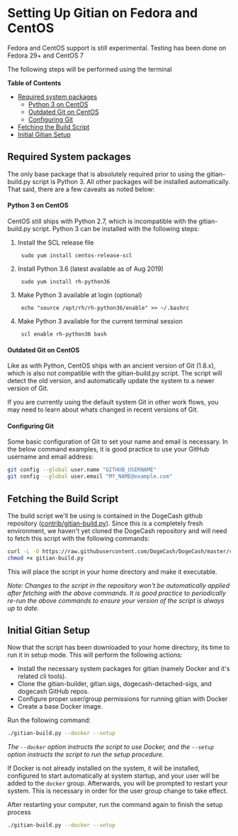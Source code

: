 Setting Up Gitian on Fedora and CentOS
============================

Fedora and CentOS support is still experimental. Testing has been done on Fedora 29+ and CentOS 7

The following steps will be performed using the terminal

<!-- markdown-toc start -->
**Table of Contents**

- [Required system packages](#required-system-packages)
    - [Python 3 on CentOS](#python-3-on-centos)
    - [Outdated Git on CentOS](#outdated-git-on-centos)
    - [Configuring Git](#configuring-git)
- [Fetching the Build Script](#fetching-the-build-script)
- [Initial Gitian Setup](#initial-gitian-setup)

<!-- markdown-toc end -->

Required System packages
-------------------------

The only base package that is absolutely required prior to using the gitian-build.py script is Python 3. All other packages will be installed automatically. That said, there are a few caveats as noted below:

#### Python 3 on CentOS

CentOS still ships with Python 2.7, which is incompatible with the gitian-build.py script. Python 3 can be installed with the following steps:

1. Install the SCL release file

        sudo yum install centos-release-scl

2. Install Python 3.6 (latest available as of Aug 2019)

        sudo yum install rh-python36

3. Make Python 3 available at login (optional)

        echo "source /opt/rh/rh-python36/enable" >> ~/.bashrc

4. Make Python 3 available for the current terminal session

        scl enable rh-python36 bash

#### Outdated Git on CentOS

Like as with Python, CentOS ships with an ancient version of Git (1.8.x), which is also not compatible with the gitian-build.py script. The script will detect the old version, and automatically update the system to a newer version of Git.

If you are currently using the default system Git in other work flows, you may need to learn about whats changed in recent versions of Git.

#### Configuring Git

Some basic configuration of Git to set your name and email is necessary. In the below command examples, it is good practice to use your GitHub username and email address:

```bash
git config --global user.name "GITHUB_USERNAME"
git config --global user.email "MY_NAME@example.com"
```

Fetching the Build Script
--------------------------

The build script we'll be using is contained in the DogeCash github repository ([contrib/gitian-build.py](https://github.com/dogecash/dogecash/blob/master/contrib/gitian-build.py)). Since this is a completely fresh environment, we haven't yet cloned the DogeCash repository and will need to fetch this script with the following commands:

```bash
curl -L -O https://raw.githubusercontent.com/DogeCash/DogeCash/master/contrib/gitian-build.py
chmod +x gitian-build.py
```

This will place the script in your home directory and make it executable.

*Note: Changes to the script in the repository won't be automatically applied after fetching with the above commands. It is good practice to periodically re-run the above commands to ensure your version of the script is always up to date.*

Initial Gitian Setup
-------------------------

Now that the script has been downloaded to your home directory, its time to run it in setup mode. This will perform the following actions:

- Install the necessary system packages for gitian (namely Docker and it's related cli tools).
- Clone the gitian-builder, gitian.sigs, dogecash-detached-sigs, and dogecash GitHub repos.
- Configure proper user/group permissions for running gitian with Docker
- Create a base Docker image.

Run the following command:

```bash
./gitian-build.py --docker --setup
```
*The `--docker` option instructs the script to use Docker, and the `--setup` option instructs the script to run the setup procedure.*

If Docker is not already installed on the system, it will be installed, configured to start automatically at system startup, and your user will be added to the `docker` group. Afterwards, you will be prompted to restart your system. This is necessary in order for the user group change to take effect.

After restarting your computer, run the command again to finish the setup process

```bash
./gitian-build.py --docker --setup
```